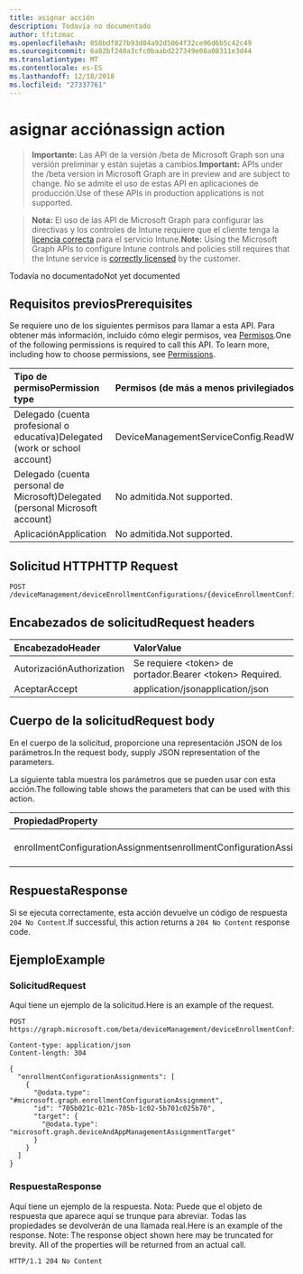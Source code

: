 ```yaml
---
title: asignar acción
description: Todavía no documentado
author: tfitzmac
ms.openlocfilehash: 058bdf827b93d04a92d5064f32ce96d6b5c42c49
ms.sourcegitcommit: 6a82bf240a3cfc0baabd227349e08a08311e3d44
ms.translationtype: MT
ms.contentlocale: es-ES
ms.lasthandoff: 12/18/2018
ms.locfileid: "27337761"
---
```

# <a name="assign-action"></a><span data-ttu-id="aba3a-103">asignar acción</span><span class="sxs-lookup"><span data-stu-id="aba3a-103">assign action</span></span>

> <span data-ttu-id="aba3a-104">**Importante:** Las API de la versión /beta de Microsoft Graph son una versión preliminar y están sujetas a cambios.</span><span class="sxs-lookup"><span data-stu-id="aba3a-104">**Important:** APIs under the /beta version in Microsoft Graph are in preview and are subject to change.</span></span> <span data-ttu-id="aba3a-105">No se admite el uso de estas API en aplicaciones de producción.</span><span class="sxs-lookup"><span data-stu-id="aba3a-105">Use of these APIs in production applications is not supported.</span></span>

> <span data-ttu-id="aba3a-106">**Nota:** El uso de las API de Microsoft Graph para configurar las directivas y los controles de Intune requiere que el cliente tenga la [licencia correcta](https://go.microsoft.com/fwlink/?linkid=839381) para el servicio Intune.</span><span class="sxs-lookup"><span data-stu-id="aba3a-106">**Note:** Using the Microsoft Graph APIs to configure Intune controls and policies still requires that the Intune service is [correctly licensed](https://go.microsoft.com/fwlink/?linkid=839381) by the customer.</span></span>

<span data-ttu-id="aba3a-107">Todavía no documentado</span><span class="sxs-lookup"><span data-stu-id="aba3a-107">Not yet documented</span></span>
## <a name="prerequisites"></a><span data-ttu-id="aba3a-108">Requisitos previos</span><span class="sxs-lookup"><span data-stu-id="aba3a-108">Prerequisites</span></span>
<span data-ttu-id="aba3a-p102">Se requiere uno de los siguientes permisos para llamar a esta API. Para obtener más información, incluido cómo elegir permisos, vea [Permisos](/graph/permissions-reference).</span><span class="sxs-lookup"><span data-stu-id="aba3a-p102">One of the following permissions is required to call this API. To learn more, including how to choose permissions, see [Permissions](/graph/permissions-reference).</span></span>

|<span data-ttu-id="aba3a-111">Tipo de permiso</span><span class="sxs-lookup"><span data-stu-id="aba3a-111">Permission type</span></span>|<span data-ttu-id="aba3a-112">Permisos (de más a menos privilegiados)</span><span class="sxs-lookup"><span data-stu-id="aba3a-112">Permissions (from most to least privileged)</span></span>|
|:---|:---|
|<span data-ttu-id="aba3a-113">Delegado (cuenta profesional o educativa)</span><span class="sxs-lookup"><span data-stu-id="aba3a-113">Delegated (work or school account)</span></span>|<span data-ttu-id="aba3a-114">DeviceManagementServiceConfig.ReadWrite.All</span><span class="sxs-lookup"><span data-stu-id="aba3a-114">DeviceManagementServiceConfig.ReadWrite.All</span></span>|
|<span data-ttu-id="aba3a-115">Delegado (cuenta personal de Microsoft)</span><span class="sxs-lookup"><span data-stu-id="aba3a-115">Delegated (personal Microsoft account)</span></span>|<span data-ttu-id="aba3a-116">No admitida.</span><span class="sxs-lookup"><span data-stu-id="aba3a-116">Not supported.</span></span>|
|<span data-ttu-id="aba3a-117">Aplicación</span><span class="sxs-lookup"><span data-stu-id="aba3a-117">Application</span></span>|<span data-ttu-id="aba3a-118">No admitida.</span><span class="sxs-lookup"><span data-stu-id="aba3a-118">Not supported.</span></span>|

## <a name="http-request"></a><span data-ttu-id="aba3a-119">Solicitud HTTP</span><span class="sxs-lookup"><span data-stu-id="aba3a-119">HTTP Request</span></span>
<!-- {
  "blockType": "ignored"
}
-->
``` http
POST /deviceManagement/deviceEnrollmentConfigurations/{deviceEnrollmentConfigurationId}/assign
```

## <a name="request-headers"></a><span data-ttu-id="aba3a-120">Encabezados de solicitud</span><span class="sxs-lookup"><span data-stu-id="aba3a-120">Request headers</span></span>
|<span data-ttu-id="aba3a-121">Encabezado</span><span class="sxs-lookup"><span data-stu-id="aba3a-121">Header</span></span>|<span data-ttu-id="aba3a-122">Valor</span><span class="sxs-lookup"><span data-stu-id="aba3a-122">Value</span></span>|
|:---|:---|
|<span data-ttu-id="aba3a-123">Autorización</span><span class="sxs-lookup"><span data-stu-id="aba3a-123">Authorization</span></span>|<span data-ttu-id="aba3a-124">Se requiere &lt;token&gt; de portador.</span><span class="sxs-lookup"><span data-stu-id="aba3a-124">Bearer &lt;token&gt; Required.</span></span>|
|<span data-ttu-id="aba3a-125">Aceptar</span><span class="sxs-lookup"><span data-stu-id="aba3a-125">Accept</span></span>|<span data-ttu-id="aba3a-126">application/json</span><span class="sxs-lookup"><span data-stu-id="aba3a-126">application/json</span></span>|

## <a name="request-body"></a><span data-ttu-id="aba3a-127">Cuerpo de la solicitud</span><span class="sxs-lookup"><span data-stu-id="aba3a-127">Request body</span></span>
<span data-ttu-id="aba3a-128">En el cuerpo de la solicitud, proporcione una representación JSON de los parámetros.</span><span class="sxs-lookup"><span data-stu-id="aba3a-128">In the request body, supply JSON representation of the parameters.</span></span>

<span data-ttu-id="aba3a-129">La siguiente tabla muestra los parámetros que se pueden usar con esta acción.</span><span class="sxs-lookup"><span data-stu-id="aba3a-129">The following table shows the parameters that can be used with this action.</span></span>

|<span data-ttu-id="aba3a-130">Propiedad</span><span class="sxs-lookup"><span data-stu-id="aba3a-130">Property</span></span>|<span data-ttu-id="aba3a-131">Tipo</span><span class="sxs-lookup"><span data-stu-id="aba3a-131">Type</span></span>|<span data-ttu-id="aba3a-132">Descripción</span><span class="sxs-lookup"><span data-stu-id="aba3a-132">Description</span></span>|
|:---|:---|:---|
|<span data-ttu-id="aba3a-133">enrollmentConfigurationAssignments</span><span class="sxs-lookup"><span data-stu-id="aba3a-133">enrollmentConfigurationAssignments</span></span>|<span data-ttu-id="aba3a-134">Colección [enrollmentConfigurationAssignment](../resources/intune-onboarding-enrollmentconfigurationassignment.md)</span><span class="sxs-lookup"><span data-stu-id="aba3a-134">[enrollmentConfigurationAssignment](../resources/intune-onboarding-enrollmentconfigurationassignment.md) collection</span></span>|<span data-ttu-id="aba3a-135">Todavía no documentado</span><span class="sxs-lookup"><span data-stu-id="aba3a-135">Not yet documented</span></span>|



## <a name="response"></a><span data-ttu-id="aba3a-136">Respuesta</span><span class="sxs-lookup"><span data-stu-id="aba3a-136">Response</span></span>
<span data-ttu-id="aba3a-137">Si se ejecuta correctamente, esta acción devuelve un código de respuesta `204 No Content`.</span><span class="sxs-lookup"><span data-stu-id="aba3a-137">If successful, this action returns a `204 No Content` response code.</span></span>

## <a name="example"></a><span data-ttu-id="aba3a-138">Ejemplo</span><span class="sxs-lookup"><span data-stu-id="aba3a-138">Example</span></span>
### <a name="request"></a><span data-ttu-id="aba3a-139">Solicitud</span><span class="sxs-lookup"><span data-stu-id="aba3a-139">Request</span></span>
<span data-ttu-id="aba3a-140">Aquí tiene un ejemplo de la solicitud.</span><span class="sxs-lookup"><span data-stu-id="aba3a-140">Here is an example of the request.</span></span>
``` http
POST https://graph.microsoft.com/beta/deviceManagement/deviceEnrollmentConfigurations/{deviceEnrollmentConfigurationId}/assign

Content-type: application/json
Content-length: 304

{
  "enrollmentConfigurationAssignments": [
    {
      "@odata.type": "#microsoft.graph.enrollmentConfigurationAssignment",
      "id": "705b021c-021c-705b-1c02-5b701c025b70",
      "target": {
        "@odata.type": "microsoft.graph.deviceAndAppManagementAssignmentTarget"
      }
    }
  ]
}
```

### <a name="response"></a><span data-ttu-id="aba3a-141">Respuesta</span><span class="sxs-lookup"><span data-stu-id="aba3a-141">Response</span></span>
<span data-ttu-id="aba3a-p103">Aquí tiene un ejemplo de la respuesta. Nota: Puede que el objeto de respuesta que aparece aquí se trunque para abreviar. Todas las propiedades se devolverán de una llamada real.</span><span class="sxs-lookup"><span data-stu-id="aba3a-p103">Here is an example of the response. Note: The response object shown here may be truncated for brevity. All of the properties will be returned from an actual call.</span></span>
``` http
HTTP/1.1 204 No Content
```





